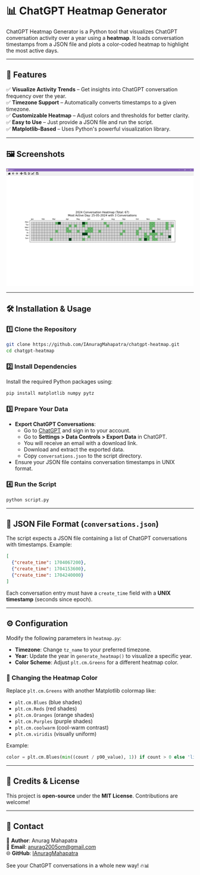 # 📊 ChatGPT Heatmap Generator

ChatGPT Heatmap Generator is a Python tool that visualizes ChatGPT conversation activity over a year using a **heatmap**. It loads conversation timestamps from a JSON file and plots a color-coded heatmap to highlight the most active days.

---

## 🚀 Features

✅ **Visualize Activity Trends** – Get insights into ChatGPT conversation frequency over the year.\
✅ **Timezone Support** – Automatically converts timestamps to a given timezone.\
✅ **Customizable Heatmap** – Adjust colors and thresholds for better clarity.\
✅ **Easy to Use** – Just provide a JSON file and run the script.\
✅ **Matplotlib-Based** – Uses Python's powerful visualization library.


---

## 🖼️ Screenshots

![Screenshot](https://github.com/IAnuragMahapatra/chatgpt-heatmap/blob/36d4e893369ec7bb3396cd89c2cfe7d562e53e7f/Screenshots/Screenshot1.png)


---

## 🛠 Installation & Usage

### 1️⃣ Clone the Repository

```bash
git clone https://github.com/IAnuragMahapatra/chatgpt-heatmap.git
cd chatgpt-heatmap
```

### 2️⃣ Install Dependencies

Install the required Python packages using:

```bash
pip install matplotlib numpy pytz
```

### 3️⃣ Prepare Your Data

- **Export ChatGPT Conversations**:
  - Go to [ChatGPT](https://chatgpt.com/) and sign in to your account.
  - Go to **Settings > Data Controls > Export Data** in ChatGPT.
  - You will receive an email with a download link.
  - Download and extract the exported data.
  - Copy `conversations.json` to the script directory.
- Ensure your JSON file contains conversation timestamps in UNIX format.

### 4️⃣ Run the Script

```bash
python script.py
```

---

## 📑 JSON File Format (`conversations.json`)

The script expects a JSON file containing a list of ChatGPT conversations with timestamps. Example:

```json
[
  {"create_time": 1704067200},
  {"create_time": 1704153600},
  {"create_time": 1704240000}
]
```

Each conversation entry must have a `create_time` field with a **UNIX timestamp** (seconds since epoch).

---

## ⚙️ Configuration

Modify the following parameters in `heatmap.py`:

- **Timezone**: Change `tz_name` to your preferred timezone.
- **Year**: Update the year in `generate_heatmap()` to visualize a specific year.
- **Color Scheme**: Adjust `plt.cm.Greens` for a different heatmap color.

### 🎨 Changing the Heatmap Color

Replace `plt.cm.Greens` with another Matplotlib colormap like:

- `plt.cm.Blues` (blue shades)
- `plt.cm.Reds` (red shades)
- `plt.cm.Oranges` (orange shades)
- `plt.cm.Purples` (purple shades)
- `plt.cm.coolwarm` (cool-warm contrast)
- `plt.cm.viridis` (visually uniform)

Example:

```python
color = plt.cm.Blues(min((count / p90_value), 1)) if count > 0 else 'lightgray'
```

---

## 💍 Credits & License

This project is **open-source** under the **MIT License**. Contributions are welcome!

---

## 💌 Contact

👤 **Author**: Anurag Mahapatra\
📧 **Email**: [anurag2005om@gmail.com](mailto:anurag2005om@gmail.com)\
🌐 **GitHub**: [IAnuragMahapatra](https://github.com/IAnuragMahapatra)

See your ChatGPT conversations in a whole new way! 🔥📊


